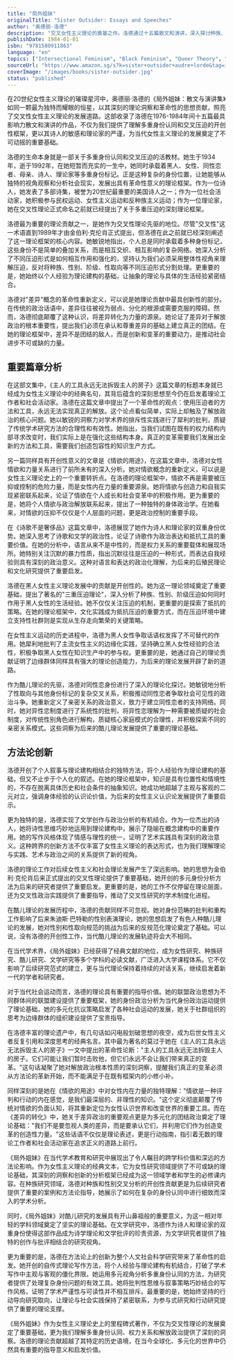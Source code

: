 ```yaml
---
title: "局外姐妹"
originalTitle: "Sister Outsider: Essays and Speeches"
author: "奥德丽·洛德"
description: "交叉女性主义理论的奠基之作。洛德通过十五篇散文和演讲，深入探讨种族、性别、阶级、性取向的交叉压迫，创建了理解多重身份认同的革命性理论框架。"
publishDate: 1984-01-01
isbn: "9781580911863"
language: "en"
topics: ["Intersectional Feminism", "Black Feminism", "Queer Theory", "Race and Gender"]
sourceUrl: "https://www.amazon.sg/s?k=sister+outsider+audre+lorde&tag=inkrupt-22"
coverImage: "/images/books/sister-outsider.jpg"
status: "published"
---
```


在20世纪女性主义理论的璀璨星河中，奥德丽·洛德的《局外姐妹：散文与演讲集》如同一颗最为独特而耀眼的恒星，以其深刻的理论洞察和革命性的思想贡献，照亮了交叉性女性主义理论的发展道路。这部收录了洛德在1976-1984年间十五篇最具影响力散文和演讲的作品，不仅为我们提供了理解多重身份认同和交叉压迫的开创性框架，更以其诗人的敏感和理论家的严谨，为当代女性主义理论的发展奠定了不可动摇的重要基础。

洛德的生命本身就是一部关于多重身份认同和交叉压迫的活教材。她生于1934年，逝于1992年，在她短暂而充实的一生中，她同时承载着黑人、女性、同性恋者、母亲、诗人、理论家等多重身份标记。正是这种复杂的身份位置，让她能够从独特的视角观察和分析社会现实，发展出具有革命性意义的理论框架。作为一位诗人，她发表了多部诗集，被誉为20世纪最重要的美国诗人之一；作为一位社会活动家，她积极参与民权运动、女性主义运动和反种族主义运动；作为一位理论家，她在交叉性理论正式命名之前就已经提出了关于多重压迫的深刻理论框架。

洛德最为重要的理论贡献之一，是她作为交叉性理论先驱的地位。尽管"交叉性"这一术语直到1989年才由金伯利·克伦肖正式提出，但洛德在此之前就已经深刻阐述了这一理论框架的核心内容。她敏锐地指出，个人总是同时承载着多种身份标记，这些身份不是简单的叠加关系，而是相互交织、相互影响的复杂网络。她深入分析了不同压迫形式是如何相互作用和强化的，坚持认为我们必须采用整体性视角来理解压迫，反对将种族、性别、阶级、性取向等不同压迫形式分割处理。更重要的是，她始终以个人经验为理论建构的基础，让抽象的理论与具体的生活经验紧密结合。

洛德对"差异"概念的革命性重新定义，可以说是她理论贡献中最具创新性的部分。在传统的政治话语中，差异往往被视为弱点、分化的根源或需要克服的障碍。然而，洛德彻底颠覆了这种认识，将差异转化为力量的源泉。她论证了差异对于解放政治的根本重要性，提出我们必须在承认和尊重差异的基础上建立真正的团结。在她的理论框架中，差异不是团结的敌人，而是创新和变革的重要动力，是推动社会进步不可或缺的力量。

## 重要篇章分析

在这部文集中，《主人的工具永远无法拆毁主人的房子》这篇文章的标题本身就已经成为女性主义理论中的经典名句，其背后蕴含的深刻思想至今仍在启发着理论工作者和社会活动家。洛德在这篇文章中提出了一个革命性的观点：使用压迫者的方法和工具，永远无法实现真正的解放。这个论点看似简单，实际上却触及了解放政治的核心问题。她以敏锐的洞察力对学术界的排斥性实践进行了犀利的批判，质疑了传统学术研究方法的合理性和有效性。她指出，当我们试图在既有的权力结构内部寻求改变时，我们实际上是在强化这些结构本身。真正的变革需要我们发展出全新的方法和工具，需要我们创造包容性的知识生产方式。

另一篇同样具有开创性意义的文章是《情欲的用途》，在这篇文章中，洛德对女性情欲和力量关系进行了前所未有的深入分析。她对情欲概念的重新定义，可以说是女性主义理论史上的一个重要转折点。在洛德的理论框架中，情欲不再是需要被压抑或控制的危险力量，而是女性内在力量的重要源泉。她将情欲与创造力和自我实现紧密联系起来，论证了情欲在个人成长和社会变革中的积极作用。更为重要的是，她将个人情欲与政治解放联系起来，提出了一种独特的身体政治学。在她看来，对情欲的压抑不仅仅是个人层面的问题，更是政治控制的重要手段。

在《诗歌不是奢侈品》这篇文章中，洛德展现了她作为诗人和理论家的双重身份优势。她深入思考了诗歌和文学的政治性，论证了诗歌作为政治表达和抵抗工具的重要价值。在她的分析中，语言从来不是中性的，而是权力关系的重要载体和展现场所。她特别关注沉默的暴力性质，指出沉默往往是压迫的一种形式，而表达自我经验则具有深刻的政治意义。这种对语言和表达的政治化理解，为后来的后殖民理论和文化研究提供了重要启发。

洛德在黑人女性主义理论发展中的贡献是开创性的。她为这一理论领域奠定了重要基础，提出了著名的"三重压迫理论"，深入分析了种族、性别、阶级压迫如何同时作用于黑人女性的生活经验。她不仅仅关注压迫的机制，更重要的是探索了抵抗的策略。在她的理论框架中，文化实践成为抵抗压迫的重要方式，而在压迫环境中建立支持性社群则是实现从生存走向繁荣的关键策略。

在女性主义运动的历史进程中，洛德为黑人女性争取话语权发挥了不可替代的作用。她犀利地批判了主流女性主义的边缘化实践，坚持确立黑人女性经验的合法性，积极争取黑人女性在知识生产中的参与权。更重要的是，她通过自己的理论贡献证明了边缘群体同样具有强大的理论创造能力，为后来的理论发展开辟了新的道路。

作为酷儿理论的先驱，洛德对同性恋身份进行了深入的理论化探讨。她敏锐地分析了性取向与其他身份标记的复杂交叉关系，积极推动同性恋者争取社会可见性的政治斗争。她重新定义了亲密关系的政治意义，致力于建立同性恋者的支持网络。同时，她对异性恋制度进行了系统性的批判，将异性恋理解为一种需要被质疑的社会制度，对传统性别角色进行解构，质疑核心家庭模式的合理性，并积极探索不同的亲密关系模式。这些洞察为后来的酷儿理论发展提供了重要的理论基础。

## 方法论创新

洛德开创了个人叙事与理论建构相结合的独特方法，将个人经验作为理论建构的基础，但又不止步于个人化的叙述。在她的理论框架中，知识是具有位置性和情境性的，不存在脱离具体历史和社会条件的抽象知识。她成功地超越了主观与客观的二元对立，强调身体经验的认识论价值，为后来的女性主义认识论发展提供了重要启示。

更为独特的是，洛德实现了文学创作与政治分析的有机结合。作为一位杰出的诗人，她将诗性思维巧妙地运用到理论建构中，展示了隐喻在概念建构中的重要作用。她的写作风格体现了情感与理性的统一，证明了艺术实践具有深刻的政治意义。这种跨界的创新方法不仅丰富了女性主义理论的表达形式，也为我们理解理论与实践、艺术与政治之间的关系提供了新的视角。

洛德的理论工作对后续女性主义和社会理论发展产生了深远影响。她的思想为金伯利·克伦肖后来正式提出的交叉性理论提供了重要基础，她开创的多元身份分析方法为后来的研究者提供了重要启发。更重要的是，她的工作不仅停留在理论层面，还为交叉性政治实践提供了重要指导，推动了交叉性研究的学术制度化进程。

在酷儿理论的发展历程中，洛德的贡献同样不可忽视。她对身份范畴的批判和重构工作影响了后来朱迪斯·巴特勒的性别表演理论，她的思想启发了有色人种酷儿理论的发展，她对性别和性取向规范的挑战为后来的反规范化理论奠定了基础。可以说，没有洛德的开创性工作，当代酷儿理论的发展轨迹将会大不相同。

在当代学术界，《局外姐妹》已经获得了经典文献的地位，成为女性研究、种族研究、酷儿研究、文学研究等多个学科的必读文献，广泛进入大学课程体系。它不仅影响了后续研究范式的建立，更与当代理论保持着持续的对话关系，继续启发着新一代的学者和研究者。

对于当代社会运动而言，洛德的理论具有重要的指导价值。她的联盟政治思想为不同群体间的联盟建设提供了重要框架，她的身份政治分析为当代身份政治运动提供了理论基础，她的多元化抗议策略启发了各种社会运动的发展，她关于社群组织的思考为边缘群体的组织建设提供了宝贵指导。

在洛德丰富的理论遗产中，有几句话如闪电般划破思想的夜空，成为后世女性主义者反复引用和深度思考的经典名言。其中最为著名的莫过于她在《主人的工具永远无法拆毁主人的房子》一文中提出的革命性论断："主人的工具永远无法拆毁主人的房子。它们可能让我们暂时击败他，但它们永远不会让我们带来真正的变革。"这句话凝聚了她对解放政治根本性质的深刻洞察，提醒我们真正的变革必须从方法论的革新开始，而不能满足于在既有框架内的小修小补。

同样深刻的是她在《情欲的用途》中对女性内在力量的独特理解："情欲是一种评判和行动的内在感觉，是我们最深层的、非理性的知识。"这个定义彻底颠覆了传统对情欲的负面认知，将其重新定位为女性认识世界和改变世界的重要工具。而在《差异的转化》中，她关于差异政治的重要观点更是为多元化的团结政治奠定了理论基础："我们不是要忽视人类的差异，而是要承认它们，并利用它们作为创造变革的创造性力量。"这些话语不仅仅是理论表述，更是行动指南，指引着无数的理论工作者和社会活动家在追求正义的道路上前行。

《局外姐妹》在当代学术教育和研究中展现出了令人瞩目的跨学科价值和深远的方法论影响。作为女性主义理论的经典文本，它为女性研究领域提供了不可或缺的理论基础，其深刻的洞察和创新的分析框架已经成为这一领域学者和学生的必修课内容。在种族研究领域，洛德对种族和性别交叉分析的开创性贡献更是为后续研究者提供了重要的案例和方法论指导，她展示了如何在复杂的身份认同中进行细致而深入的学术分析。

同时，《局外姐妹》对酷儿研究的发展具有开山鼻祖般的重要意义，为这一相对年轻的学科领域奠定了坚实的理论基础。在文学研究中，洛德作为诗人和理论家的双重身份使得这部作品成为诗学理论和文学批评的珍贵资源，为文学研究者提供了独特的创作与批评相结合的研究视角。

更为重要的是，洛德在方法论上的创新为整个人文社会科学研究带来了革命性的启发。她开创的自传式理论写作方法，将个人经验与理论建构有机结合，打破了学术写作中主观与客观的僵化界限。她运用多元视角分析多重身份认同的方法，为研究者提供了处理复杂身份问题的有效工具。她将批判性思维与叙事策略巧妙结合的写作风格，证明了学术严谨性与可读性并不相互排斥。最重要的是，她始终坚持的行动导向研究取向，让理论与社会实践保持了紧密联系，为参与式研究和行动研究提供了重要的理论支撑。

《局外姐妹》作为女性主义理论史上的里程碑式著作，不仅为交叉性理论的发展奠定了重要基础，更为我们理解多重身份认同、权力关系和解放政治提供了深刻的洞察。洛德的理论贡献超越了其特定的历史语境，在当今全球化、多元化的世界中仍然具有重要的指导意义和启发价值。